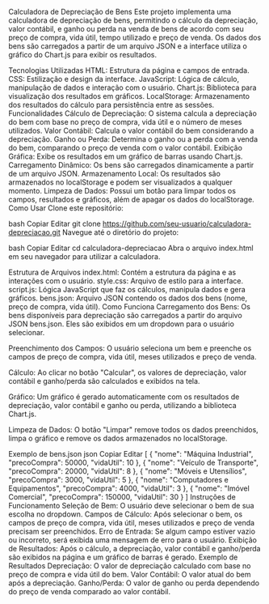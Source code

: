 Calculadora de Depreciação de Bens
Este projeto implementa uma calculadora de depreciação de bens, permitindo o cálculo da depreciação, valor contábil, e ganho ou perda na venda de bens de acordo com seu preço de compra, vida útil, tempo utilizado e preço de venda. Os dados dos bens são carregados a partir de um arquivo JSON e a interface utiliza o gráfico do Chart.js para exibir os resultados.

Tecnologias Utilizadas
HTML: Estrutura da página e campos de entrada.
CSS: Estilização e design da interface.
JavaScript: Lógica de cálculo, manipulação de dados e interação com o usuário.
Chart.js: Biblioteca para visualização dos resultados em gráficos.
LocalStorage: Armazenamento dos resultados do cálculo para persistência entre as sessões.
Funcionalidades
Cálculo de Depreciação: O sistema calcula a depreciação do bem com base no preço de compra, vida útil e o número de meses utilizados.
Valor Contábil: Calcula o valor contábil do bem considerando a depreciação.
Ganho ou Perda: Determina o ganho ou a perda com a venda do bem, comparando o preço de venda com o valor contábil.
Exibição Gráfica: Exibe os resultados em um gráfico de barras usando Chart.js.
Carregamento Dinâmico: Os bens são carregados dinamicamente a partir de um arquivo JSON.
Armazenamento Local: Os resultados são armazenados no localStorage e podem ser visualizados a qualquer momento.
Limpeza de Dados: Possui um botão para limpar todos os campos, resultados e gráficos, além de apagar os dados do localStorage.
Como Usar
Clone este repositório:

bash
Copiar
Editar
git clone https://github.com/seu-usuario/calculadora-depreciacao.git
Navegue até o diretório do projeto:

bash
Copiar
Editar
cd calculadora-depreciacao
Abra o arquivo index.html em seu navegador para utilizar a calculadora.

Estrutura de Arquivos
index.html: Contém a estrutura da página e as interações com o usuário.
style.css: Arquivo de estilo para a interface.
script.js: Lógica JavaScript que faz os cálculos, manipula dados e gera gráficos.
bens.json: Arquivo JSON contendo os dados dos bens (nome, preço de compra, vida útil).
Como Funciona
Carregamento dos Bens: Os bens disponíveis para depreciação são carregados a partir do arquivo JSON bens.json. Eles são exibidos em um dropdown para o usuário selecionar.

Preenchimento dos Campos: O usuário seleciona um bem e preenche os campos de preço de compra, vida útil, meses utilizados e preço de venda.

Cálculo: Ao clicar no botão "Calcular", os valores de depreciação, valor contábil e ganho/perda são calculados e exibidos na tela.

Gráfico: Um gráfico é gerado automaticamente com os resultados de depreciação, valor contábil e ganho ou perda, utilizando a biblioteca Chart.js.

Limpeza de Dados: O botão "Limpar" remove todos os dados preenchidos, limpa o gráfico e remove os dados armazenados no localStorage.

Exemplo de bens.json
json
Copiar
Editar
[
    {
        "nome": "Máquina Industrial",
        "precoCompra": 50000,
        "vidaUtil": 10
    },
    {
        "nome": "Veículo de Transporte",
        "precoCompra": 20000,
        "vidaUtil": 8
    },
    {
        "nome": "Móveis e Utensílios",
        "precoCompra": 3000,
        "vidaUtil": 5
    },
    {
        "nome": "Computadores e Equipamentos",
        "precoCompra": 4000,
        "vidaUtil": 3
    },
    {
        "nome": "Imóvel Comercial",
        "precoCompra": 150000,
        "vidaUtil": 30
    }
]
Instruções de Funcionamento
Seleção de Bem: O usuário deve selecionar o bem de sua escolha no dropdown.
Campos de Cálculo: Após selecionar o bem, os campos de preço de compra, vida útil, meses utilizados e preço de venda precisam ser preenchidos.
Erro de Entrada: Se algum campo estiver vazio ou incorreto, será exibida uma mensagem de erro para o usuário.
Exibição de Resultados: Após o cálculo, a depreciação, valor contábil e ganho/perda são exibidos na página e um gráfico de barras é gerado.
Exemplo de Resultados
Depreciação: O valor de depreciação calculado com base no preço de compra e vida útil do bem.
Valor Contábil: O valor atual do bem após a depreciação.
Ganho/Perda: O valor de ganho ou perda dependendo do preço de venda comparado ao valor contábil.
